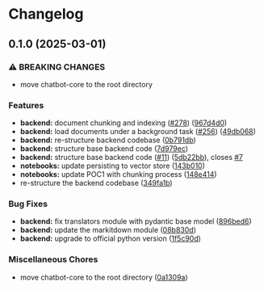 # Changelog

## 0.1.0 (2025-03-01)


### ⚠ BREAKING CHANGES

* move chatbot-core to the root directory

### Features

* **backend:** document chunking and indexing ([#278](https://github.com/TinhHoaSolutions-EzHR/chatbot/issues/278)) ([967d4d0](https://github.com/TinhHoaSolutions-EzHR/chatbot/commit/967d4d0d4d103a5797a58305e552d2d3873485bc))
* **backend:** load documents under a background task ([#256](https://github.com/TinhHoaSolutions-EzHR/chatbot/issues/256)) ([49db068](https://github.com/TinhHoaSolutions-EzHR/chatbot/commit/49db068456d74753d41aea2e22f43d86991b9ff3))
* **backend:** re-structure backend codebase ([0b791db](https://github.com/TinhHoaSolutions-EzHR/chatbot/commit/0b791db70d302dc9673c1667d5772f1bf08ce073))
* **backend:** structure base backend code ([7d979ec](https://github.com/TinhHoaSolutions-EzHR/chatbot/commit/7d979ec943d8f0eb490f7a047a338bc2a7e0fec9))
* **backend:** structure base backend code ([#11](https://github.com/TinhHoaSolutions-EzHR/chatbot/issues/11)) ([5db22bb](https://github.com/TinhHoaSolutions-EzHR/chatbot/commit/5db22bb78e9787e81bc25a49a4f5349f776b33f1)), closes [#7](https://github.com/TinhHoaSolutions-EzHR/chatbot/issues/7)
* **notebooks:** update persisting to vector store ([143b010](https://github.com/TinhHoaSolutions-EzHR/chatbot/commit/143b0105f25b0236a67c569049240d9db9bc3c06))
* **notebooks:** update POC1 with chunking process ([148e414](https://github.com/TinhHoaSolutions-EzHR/chatbot/commit/148e41419c29c3054cae96d9e0e8b67f9c9cf261))
* re-structure the backend codebase ([349fa1b](https://github.com/TinhHoaSolutions-EzHR/chatbot/commit/349fa1bc3826953c703249ee8881d4018a07aedd))


### Bug Fixes

* **backend:** fix translators module with pydantic base model ([896bed6](https://github.com/TinhHoaSolutions-EzHR/chatbot/commit/896bed63fd6a138c800e3bb7ff63be8696ca2d87))
* **backend:** update the markitdown module ([08b830d](https://github.com/TinhHoaSolutions-EzHR/chatbot/commit/08b830d0f4a888cb41d35953a8dc1e15e8979a03))
* **backend:** upgrade to official python version ([1f5c90d](https://github.com/TinhHoaSolutions-EzHR/chatbot/commit/1f5c90d1a70fa34a6e12d7d633b401a85404b6da))


### Miscellaneous Chores

* move chatbot-core to the root directory ([0a1309a](https://github.com/TinhHoaSolutions-EzHR/chatbot/commit/0a1309a7539c9d674ea476103843a4de84030cc2))
